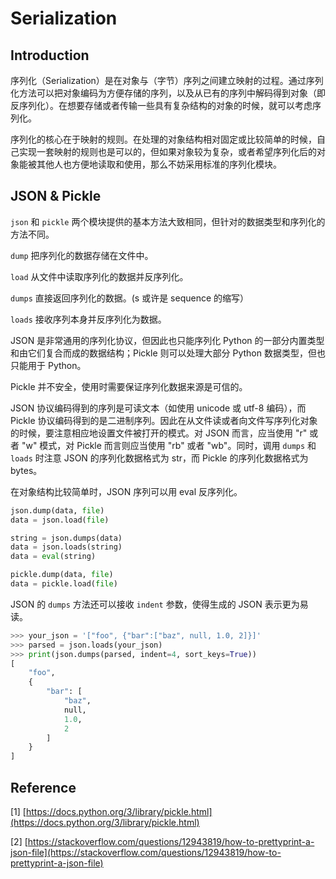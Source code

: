 # Serialization

## Introduction

序列化（Serialization）是在对象与（字节）序列之间建立映射的过程。通过序列化方法可以把对象编码为方便存储的序列，以及从已有的序列中解码得到对象（即反序列化）。在想要存储或者传输一些具有复杂结构的对象的时候，就可以考虑序列化。

序列化的核心在于映射的规则。在处理的对象结构相对固定或比较简单的时候，自己实现一套映射的规则也是可以的，但如果对象较为复杂，或者希望序列化后的对象能被其他人也方便地读取和使用，那么不妨采用标准的序列化模块。

## **JSON & Pickle**

`json` 和 `pickle` 两个模块提供的基本方法大致相同，但针对的数据类型和序列化的方法不同。

`dump` 把序列化的数据存储在文件中。

`load` 从文件中读取序列化的数据并反序列化。

`dumps` 直接返回序列化的数据。\(s 或许是 sequence 的缩写）

`loads` 接收序列本身并反序列化为数据。

JSON 是非常通用的序列化协议，但因此也只能序列化 Python 的一部分内置类型和由它们复合而成的数据结构；Pickle 则可以处理大部分 Python 数据类型，但也只能用于 Python。

Pickle 并不安全，使用时需要保证序列化数据来源是可信的。

JSON 协议编码得到的序列是可读文本（如使用 unicode 或 utf-8 编码），而 Pickle 协议编码得到的是二进制序列。因此在从文件读或者向文件写序列化对象的时候，要注意相应地设置文件被打开的模式。对 JSON 而言，应当使用 "r" 或者 "w" 模式，对 Pickle 而言则应当使用 "rb" 或者 "wb"。同时，调用 `dumps` 和 `loads` 时注意 JSON 的序列化数据格式为 str，而 Pickle 的序列化数据格式为 bytes。

在对象结构比较简单时，JSON 序列可以用 eval 反序列化。

```python
json.dump(data, file)
data = json.load(file)

string = json.dumps(data)
data = json.loads(string)
data = eval(string)

pickle.dump(data, file)
data = pickle.load(file)
```

JSON 的 `dumps` 方法还可以接收 `indent` 参数，使得生成的 JSON 表示更为易读。

```python
>>> your_json = '["foo", {"bar":["baz", null, 1.0, 2]}]'
>>> parsed = json.loads(your_json)
>>> print(json.dumps(parsed, indent=4, sort_keys=True))
[
    "foo", 
    {
        "bar": [
            "baz", 
            null, 
            1.0, 
            2
        ]
    }
]
```

## Reference

\[1\] [https://docs.python.org/3/library/pickle.html](https://docs.python.org/3/library/pickle.html)

\[2\] [https://stackoverflow.com/questions/12943819/how-to-prettyprint-a-json-file](https://stackoverflow.com/questions/12943819/how-to-prettyprint-a-json-file)

